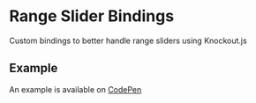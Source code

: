 # Range Slider Bindings
Custom bindings to better handle range sliders using Knockout.js

## Example
An example is available on [CodePen](http://codepen.io/mwrouse/pen/wWwvmN)

